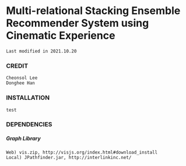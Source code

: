 # Multi-relational Stacking Ensemble Recommender System using Cinematic Experience										
	Last modified in 2021.10.20
	
### CREDIT
	Cheonsol Lee
	Donghee Han

### INSTALLATION
	test

### DEPENDENCIES
##### Graph Library
	Web) vis.zip, http://visjs.org/index.html#download_install
	Local) JPathfinder.jar, http://interlinkinc.net/


